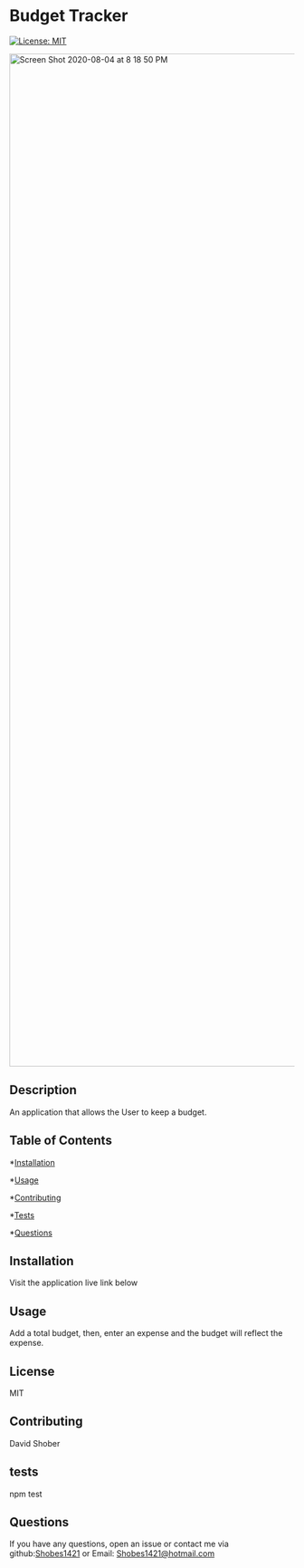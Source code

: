 
# Budget Tracker

[![License: MIT](https://img.shields.io/badge/License-MIT-yellow.svg)](https://opensource.org/licenses/MIT)

<img width="1788" alt="Screen Shot 2020-08-04 at 8 18 50 PM" src="https://user-images.githubusercontent.com/60335249/89364512-daef3a80-d68f-11ea-9f6d-dacf95d96bca.png">

## Description

An application that allows the User to keep a budget.

## Table of Contents

*[Installation](#installation)

*[Usage](#usage)

*[Contributing](#contributing)

*[Tests](#tests)

*[Questions](#questions)

## Installation

Visit the application live link below

## Usage

Add a total budget, then, enter an expense and the budget will reflect the expense.

## License
    
  MIT

## Contributing

David Shober

## tests

npm test

## Questions

If you have any questions, open an issue or contact me via github:[Shobes1421](https://github.com/Shobes1421) or Email: Shobes1421@hotmail.com

